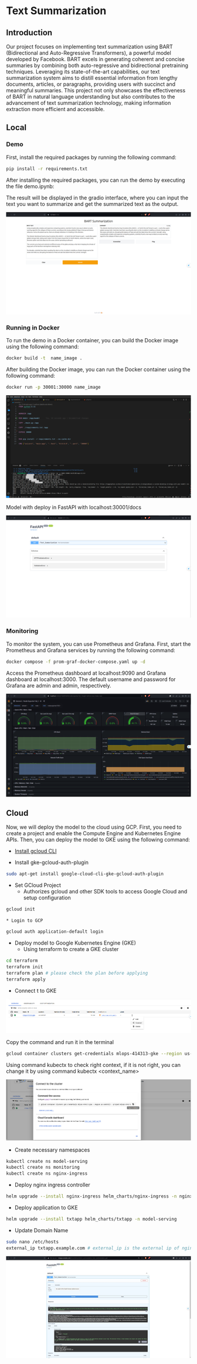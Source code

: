 # Text Summarization
## Introduction
Our project focuses on implementing text summarization using BART (Bidirectional and Auto-Regressive Transformers), a powerful model developed by Facebook. BART excels in generating coherent and concise summaries by combining both auto-regressive and bidirectional pretraining techniques. Leveraging its state-of-the-art capabilities, our text summarization system aims to distill essential information from lengthy documents, articles, or paragraphs, providing users with succinct and meaningful summaries. This project not only showcases the effectiveness of BART in natural language understanding but also contributes to the advancement of text summarization technology, making information extraction more efficient and accessible.

## Local
### Demo
First, install the required packages by running the following command:
```bash 
pip install -r requirements.txt
```

After installing the required packages, you can run the demo by executing the file demo.ipynb:

The result will be displayed in the gradio interface, where you can input the text you want to summarize and get the summarized text as the output.

![image alt text](<pic/demo with gradio.png>)

### Running in Docker
To run the demo in a Docker container, you can build the Docker image using the following command:
```bash
docker build -t  name_image .
```

After building the Docker image, you can run the Docker container using the following command:
```bash
docker run -p 30001:30000 name_image
```

![image alt text](<pic/Run container app.png>)

Model with deploy in FastAPI with localhost:30001/docs

![image alt text](<pic/app run in container.png>)

### Monitoring
To monitor the system, you can use Prometheus and Grafana. First, start the Prometheus and Grafana services by running the following command:
```bash
docker compose -f prom-graf-docker-compose.yaml up -d
```

Access the Prometheus dashboard at localhost:9090 and Grafana dashboard at localhost:3000. The default username and password for Grafana are admin and admin, respectively.

![image alt text](<pic/gafanademo.png>)

## Cloud
Now, we will deploy the model to the cloud using GCP. First, you need to create a project and enable the Compute Engine and Kubernetes Engine APIs. Then, you can deploy the model to GKE using the following command:

* [Install gcloud CLI](https://cloud.google.com/sdk/docs/install#deb)

* Install gke-gcloud-auth-plugin

```bash
sudo apt-get install google-cloud-cli-gke-gcloud-auth-plugin
```
* Set GCloud Project
    * Authorizes gcloud and other SDK tools to access Google Cloud and setup configuration
```bash
gcloud init
```
    * Login to GCP
```bash
gcloud auth application-default login
```
* Deploy model to Google Kubernetes Engine (GKE)
    * Using terraform to create a GKE cluster
```bash
cd terraform
terraform init
terraform plan # please check the plan before applying
terraform apply
```


* Connect t to GKE

![image alt text](</pic/GKE1.png>)

Copy the command and run it in the terminal
```bash
gcloud container clusters get-credentials mlops-414313-gke --region us-central1 --project mlops-414313
```
Using command kubectx to check right context, if it is not right, you can change it by using command kubectx <context_name>


![image alt text](</pic/GKE2.png>)

* Create necessary namespaces
```bash
kubectl create ns model-serving
kubectl create ns monitoring
kubectl create ns nginx-ingress
```

* Deploy nginx ingress controller
```bash
helm upgrade --install nginx-ingress helm_charts/nginx-ingress -n nginx-ingress
```
* Deploy application to GKE
```bash
helm upgrade --install txtapp helm_charts/txtapp -n model-serving
```
* Update Domain Name
```bash
sudo nano /etc/hosts
external_ip txtapp.example.com # external_ip is the external ip of nginx-ingress-controller)
```   
![image alt text](</pic/GKE3.png>)    




